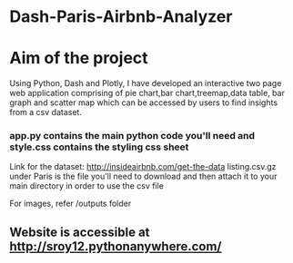 # Dash-Paris-Airbnb-Analyzer
# Aim of the project
Using Python, Dash and Plotly, I have developed an interactive two page web application comprising of pie chart,bar chart,treemap,data table, bar graph and scatter map which can be accessed by users to find insights from a csv dataset.

### app.py contains the main python code you'll need and style.css contains the styling css sheet 

Link for the dataset:
http://insideairbnb.com/get-the-data
listing.csv.gz under Paris is the file you'll need to download and then attach it to your main directory in order to use the csv file

For images, refer /outputs folder

## Website is accessible at http://sroy12.pythonanywhere.com/
